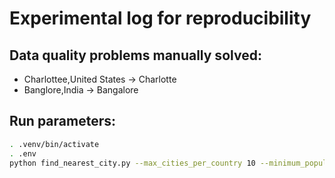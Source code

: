 # Experimental log for reproducibility

## Data quality problems manually solved:
- Charlottee,United States -> Charlotte
- Banglore,India -> Bangalore

## Run parameters:

```bash
. .venv/bin/activate
. .env
python find_nearest_city.py --max_cities_per_country 10 --minimum_population_size 500000
```
